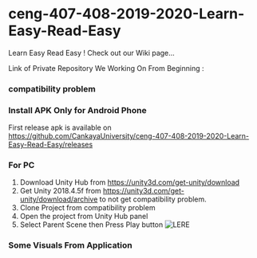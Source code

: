 # ceng-407-408-2019-2020-Learn-Easy-Read-Easy
Learn Easy Read Easy !
Check out our Wiki page... 

Link of Private Repository We Working On From Beginning :

### compatibility problem

### Install APK Only for Android Phone

First release apk is available on https://github.com/CankayaUniversity/ceng-407-408-2019-2020-Learn-Easy-Read-Easy/releases

### For PC

1. Download Unity Hub from https://unity3d.com/get-unity/download
2. Get Unity 2018.4.5f from https://unity3d.com/get-unity/download/archive to not get compatibility problem.
3. Clone Project from compatibility problem
4. Open the project from Unity Hub panel
5. Select Parent Scene then Press Play button
![LERE](https://user-images.githubusercontent.com/33478107/80761995-4df28d80-8b44-11ea-8867-7b35825cf19a.png)

### Some Visuals From Application




